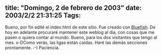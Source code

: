 title: "Domingo, 2 de febrero de 2003"
date: 2003/2/2 21:31:25
Tags: 
---
Bueno, por fin edité el index.html de este  sitio. Fue creado con <a href="http://web.archive.org/web/20030218225029/http://bluefish.sourceforge.net/">Bluefish</a>. De  hoy en adelante procuraré mantener este weblog al día, con cosas que me pasen o  quiera contar al mundo. Bueno, para los dos visitantes que tengo al mes. x-DComo verás, las ligas están caídas. Haré las demás secciones prontamente. :-)  Paciencia.
